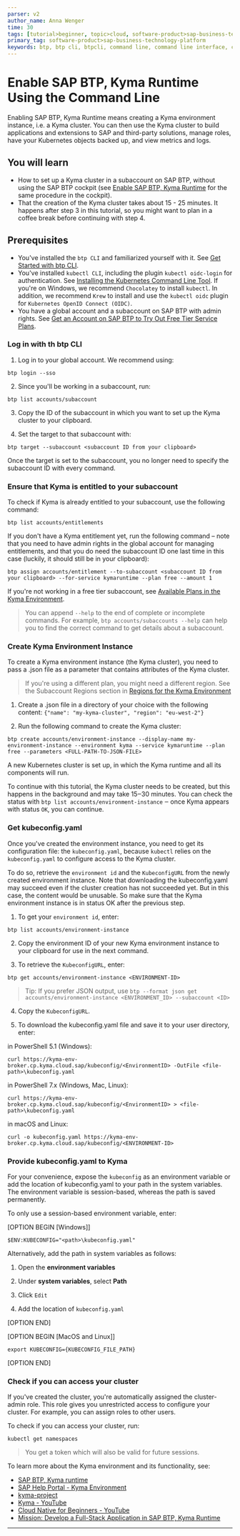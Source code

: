 ```yaml
---
parser: v2
author_name: Anna Wenger
time: 30
tags: [tutorial>beginner, topic>cloud, software-product>sap-business-technology-platform, software-product-function>sap-btp-command-line-interface]
primary_tag: software-product>sap-business-technology-platform
keywords: btp, btp cli, btpcli, command line, command line interface, command line tool, sap btp command line interface
---
```


# Enable SAP BTP, Kyma Runtime Using the Command Line
<!-- description --> Enabling SAP BTP, Kyma Runtime means creating a Kyma environment instance, i.e. a Kyma cluster. You can then use the Kyma cluster to build applications and extensions to SAP and third-party solutions, manage roles, have your Kubernetes objects backed up, and view metrics and logs.   

## You will learn
  - How to set up a Kyma cluster in a subaccount on SAP BTP, without using the SAP BTP cockpit (see [Enable SAP BTP, Kyma Runtime](cp-kyma-getting-started) for the same procedure in the cockpit).
  - That the creation of the Kyma cluster takes about 15 - 25 minutes. It happens after step 3 in this tutorial, so you might want to plan in a coffee break before continuing with step 4.

## Prerequisites
- You've installed the `btp CLI` and familiarized yourself with it. See [Get Started with btp CLI](cp-sapcp-getstarted).
- You've installed `kubectl CLI`, including the plugin `kubectl oidc-login` for authentication. See [Installing the Kubernetes Command Line Tool](cp-kyma-download-cli).
  If you're on Windows, we recommend `Chocolatey` to install `kubectl`.
  In addition, we recommend `Krew` to install and use the `kubectl oidc` plugin for `Kubernetes OpenID Connect (OIDC)`.
- You have a global account and a subaccount on SAP BTP with admin rights. See [Get an Account on SAP BTP to Try Out Free Tier Service Plans](btp-free-tier-account).


### Log in with th btp CLI

1. Log in to your global account. We recommend using:
```Shell/Bash
btp login --sso
```

2. Since you'll be working in a subaccount, run:
```Shell/Bash
btp list accounts/subaccount
```

3. Copy the ID of the subaccount in which you want to set up the Kyma cluster to your clipboard.

4. Set the target to that subaccount with:
```Shell/Bash
btp target --subaccount <subaccount ID from your clipboard>
```

Once the target is set to the subaccount, you no longer need to specify the subaccount ID with every command.


### Ensure that Kyma is entitled to your subaccount


To check if Kyma is already entitled to your subaccount, use the following command:
```Shell/Bash
btp list accounts/entitlements
```


If you don't have a Kyma entitlement yet, run the following command – note that you need to have admin rights in the global account for managing entitlements, and that you do need the subaccount ID one last time in this case (luckily, it should still be in your clipboard):
```Shell/Bash
btp assign accounts/entitlement --to-subaccount <subaccount ID from your clipboard> --for-service kymaruntime --plan free --amount 1  
```

If you're not working in a free tier subaccount, see [Available Plans in the Kyma Environment](https://help.sap.com/docs/BTP/65de2977205c403bbc107264b8eccf4b/befe01d5d8864e59bf847fa5a5f3d669.html).

>You can append `--help` to the end of complete or incomplete commands. For example, `btp accounts/subaccounts --help` can help you to find the correct command to get details about a subaccount.




### Create Kyma Environment Instance

To create a Kyma environment instance (the Kyma cluster), you need to pass a .json file as a parameter that contains attributes of the Kyma cluster.

>If you're using a different plan, you might need a different region. See the Subaccount Regions section in [Regions for the Kyma Environment](https://help.sap.com/docs/BTP/65de2977205c403bbc107264b8eccf4b/557ec3adc3174ed4914ec9d6d13487cf.html)

1. Create a .json file in a directory of your choice with the following content: `{"name": "my-kyma-cluster", "region": "eu-west-2"}`

2. Run the following command to create the Kyma cluster:
```Shell/Bash
btp create accounts/environment-instance --display-name my-environment-instance --environment kyma --service kymaruntime --plan free --parameters <FULL-PATH-TO-JSON-FILE>
```

A new Kubernetes cluster is set up, in which the Kyma runtime and all its components will run.

To continue with this tutorial, the Kyma cluster needs to be created, but this happens in the background and may take 15‒30 minutes. You can check the status with `btp list accounts/environment-instance` ‒ once Kyma appears with status `OK`, you can continue.


### Get kubeconfig.yaml

Once you've created the environment instance, you need to get its configuration file: the `kubeconfig.yaml`, because `kubectl` relies on the `kubeconfig.yaml` to configure access to the Kyma cluster.

To do so, retrieve the `environment id` and the `KubeconfigURL` from the newly created environment instance. Note that downloading the kubeconfig.yaml may succeed even if the cluster creation has not succeeded yet. But in this case, the content would be unusable. So make sure that the Kyma environment instance is in status OK after the previous step.

1. To get your `environment id`, enter:
```Shell/Bash
btp list accounts/environment-instance
```

2. Copy the environment ID of your new Kyma environment instance to your clipboard for use in the next command.

3. To retrieve the `KubeconfigURL`, enter:
```Shell/Bash
btp get accounts/environment-instance <ENVIRONMENT-ID>
```
>Tip: If you prefer JSON output, use `btp --format json get accounts/environment-instance <ENVIRONMENT_ID> --subaccount <ID>`

4. Copy the `KubeconfigURL`.

5. To download the kubeconfig.yaml file and save it to your user directory, enter:

in PowerShell 5.1 (Windows):
```Shell/Bash
curl https://kyma-env-broker.cp.kyma.cloud.sap/kubeconfig/<EnvironmentID> -OutFile <file-path>\kubeconfig.yaml
```

in PowerShell 7.x (Windows, Mac, Linux):
```Shell/Bash
curl https://kyma-env-broker.cp.kyma.cloud.sap/kubeconfig/<EnvironmentID> > <file-path>\kubeconfig.yaml
```

in macOS and Linux:
```Shell/Bash
curl -o kubeconfig.yaml https://kyma-env-broker.cp.kyma.cloud.sap/kubeconfig/<ENVIRONMENT-ID>
```



### Provide kubeconfig.yaml to Kyma

For your convenience, expose the `kubeconfig` as an environment variable or add the location of kubeconfig.yaml to your path in the system variables. The environment variable is session-based, whereas the path is saved permanently.

To only use a session-based environment variable, enter:

[OPTION BEGIN [Windows]]

```Shell/Bash
$ENV:KUBECONFIG="<path>\kubeconfig.yaml"
```

Alternatively, add the path in system variables as follows:

1. Open the **environment variables**

2. Under **system variables**, select **Path**

3. Click `Edit`

4. Add the location of `kubeconfig.yaml`

[OPTION END]

[OPTION BEGIN [MacOS and Linux]]

```Shell/Bash
export KUBECONFIG={KUBECONFIG_FILE_PATH}   
```

[OPTION END]



### Check if you can access your cluster

If you've created the cluster, you're automatically assigned the cluster-admin role. This role gives you unrestricted access to configure your cluster. For example, you can assign roles to other users.

To check if you can access your cluster, run:
```Shell/Bash
kubectl get namespaces
```

>You get a token which will also be valid for future sessions.

To learn more about the Kyma environment and its functionality, see:

- [SAP BTP, Kyma runtime](https://discovery-center.cloud.sap/serviceCatalog/kyma-runtime)
- [SAP Help Portal - Kyma Environment](https://help.sap.com/viewer/3504ec5ef16548778610c7e89cc0eac3/Cloud/en-US/468c2f3c3ca24c2c8497ef9f83154c44.html)
- [kyma-project](https://kyma-project.io/#/)
- [Kyma - YouTube](https://www.youtube.com/channel/UC8Q8bBtYe9gQN-dQ-_L8JvQ)
- [Cloud Native for Beginners - YouTube](https://youtube.com/playlist?list=PL6RpkC85SLQCwaJ54TAAHMvSl5wpVPrai)
- [Mission: Develop a Full-Stack Application in SAP BTP, Kyma Runtime](mission.cp-kyma-full-stack)







---

